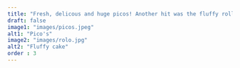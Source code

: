 ```yaml
---
title: "Fresh, delicous and huge picos! Another hit was the fluffy rolled cake."
draft: false
image1: "images/picos.jpeg"
alt1: "Pico's"
image2: "images/rolo.jpg"
alt2: "Fluffy cake"
order : 3
---
```


